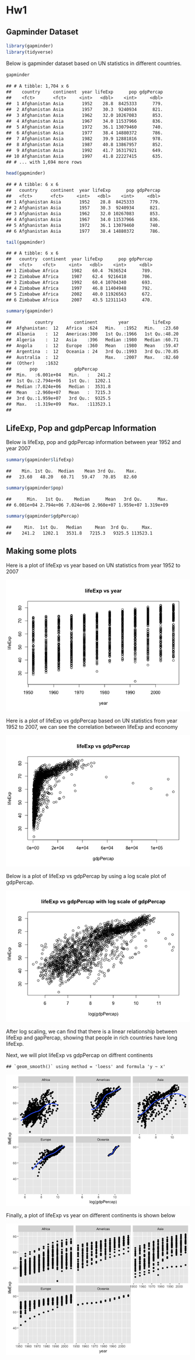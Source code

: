 Hw1
================

## Gapminder Dataset

``` r
library(gapminder)
library(tidyverse)
```

Below is gapminder dataset based on UN statistics in different
countries.

``` r
gapminder
```

    ## # A tibble: 1,704 x 6
    ##    country     continent  year lifeExp      pop gdpPercap
    ##    <fct>       <fct>     <int>   <dbl>    <int>     <dbl>
    ##  1 Afghanistan Asia       1952    28.8  8425333      779.
    ##  2 Afghanistan Asia       1957    30.3  9240934      821.
    ##  3 Afghanistan Asia       1962    32.0 10267083      853.
    ##  4 Afghanistan Asia       1967    34.0 11537966      836.
    ##  5 Afghanistan Asia       1972    36.1 13079460      740.
    ##  6 Afghanistan Asia       1977    38.4 14880372      786.
    ##  7 Afghanistan Asia       1982    39.9 12881816      978.
    ##  8 Afghanistan Asia       1987    40.8 13867957      852.
    ##  9 Afghanistan Asia       1992    41.7 16317921      649.
    ## 10 Afghanistan Asia       1997    41.8 22227415      635.
    ## # ... with 1,694 more rows

``` r
head(gapminder)
```

    ## # A tibble: 6 x 6
    ##   country     continent  year lifeExp      pop gdpPercap
    ##   <fct>       <fct>     <int>   <dbl>    <int>     <dbl>
    ## 1 Afghanistan Asia       1952    28.8  8425333      779.
    ## 2 Afghanistan Asia       1957    30.3  9240934      821.
    ## 3 Afghanistan Asia       1962    32.0 10267083      853.
    ## 4 Afghanistan Asia       1967    34.0 11537966      836.
    ## 5 Afghanistan Asia       1972    36.1 13079460      740.
    ## 6 Afghanistan Asia       1977    38.4 14880372      786.

``` r
tail(gapminder)
```

    ## # A tibble: 6 x 6
    ##   country  continent  year lifeExp      pop gdpPercap
    ##   <fct>    <fct>     <int>   <dbl>    <int>     <dbl>
    ## 1 Zimbabwe Africa     1982    60.4  7636524      789.
    ## 2 Zimbabwe Africa     1987    62.4  9216418      706.
    ## 3 Zimbabwe Africa     1992    60.4 10704340      693.
    ## 4 Zimbabwe Africa     1997    46.8 11404948      792.
    ## 5 Zimbabwe Africa     2002    40.0 11926563      672.
    ## 6 Zimbabwe Africa     2007    43.5 12311143      470.

``` r
summary(gapminder)
```

    ##         country        continent        year         lifeExp     
    ##  Afghanistan:  12   Africa  :624   Min.   :1952   Min.   :23.60  
    ##  Albania    :  12   Americas:300   1st Qu.:1966   1st Qu.:48.20  
    ##  Algeria    :  12   Asia    :396   Median :1980   Median :60.71  
    ##  Angola     :  12   Europe  :360   Mean   :1980   Mean   :59.47  
    ##  Argentina  :  12   Oceania : 24   3rd Qu.:1993   3rd Qu.:70.85  
    ##  Australia  :  12                  Max.   :2007   Max.   :82.60  
    ##  (Other)    :1632                                                
    ##       pop              gdpPercap       
    ##  Min.   :6.001e+04   Min.   :   241.2  
    ##  1st Qu.:2.794e+06   1st Qu.:  1202.1  
    ##  Median :7.024e+06   Median :  3531.8  
    ##  Mean   :2.960e+07   Mean   :  7215.3  
    ##  3rd Qu.:1.959e+07   3rd Qu.:  9325.5  
    ##  Max.   :1.319e+09   Max.   :113523.1  
    ## 

## LifeExp, Pop and gdpPercap Information

Below is lifeExp, pop and gdpPercap information between year 1952 and
year 2007

``` r
summary(gapminder$lifeExp)
```

    ##    Min. 1st Qu.  Median    Mean 3rd Qu.    Max. 
    ##   23.60   48.20   60.71   59.47   70.85   82.60

``` r
summary(gapminder$pop)
```

    ##      Min.   1st Qu.    Median      Mean   3rd Qu.      Max. 
    ## 6.001e+04 2.794e+06 7.024e+06 2.960e+07 1.959e+07 1.319e+09

``` r
summary(gapminder$gdpPercap)
```

    ##     Min.  1st Qu.   Median     Mean  3rd Qu.     Max. 
    ##    241.2   1202.1   3531.8   7215.3   9325.5 113523.1

## Making some plots

Here is a plot of lifeExp vs year based on UN statistics from year 1952
to 2007

![](hw1_gapminder_files/figure-gfm/unnamed-chunk-4-1.png)<!-- -->

Here is a plot of lifeExp vs gdpPercap based on UN statistics from year
1952 to 2007, we can see the correlation between lifeExp and economy

![](hw1_gapminder_files/figure-gfm/unnamed-chunk-5-1.png)<!-- -->

Below is a plot of lifeExp vs gdpPercap by using a log scale plot of
gdpPercap.

![](hw1_gapminder_files/figure-gfm/unnamed-chunk-6-1.png)<!-- -->

After log scaling, we can find that there is a linear relationship
between lifeExp and gapPercap, showing that people in rich countries
have long lifeExp.

Next, we will plot lifeExp vs gdpPercap on diffrent continents

    ## `geom_smooth()` using method = 'loess' and formula 'y ~ x'

![](hw1_gapminder_files/figure-gfm/unnamed-chunk-7-1.png)<!-- -->

Finally, a plot of lifeExp vs year on different continents is shown
below

![](hw1_gapminder_files/figure-gfm/unnamed-chunk-8-1.png)<!-- -->

